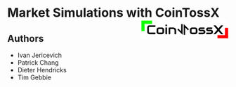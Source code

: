 # Market Simulations with CoinTossX <img align="right" width="200" src="Figures/CoinTossXLogo.PNG">

## Authors
* Ivan Jericevich
* Patrick Chang
* Dieter Hendricks
* Tim Gebbie
